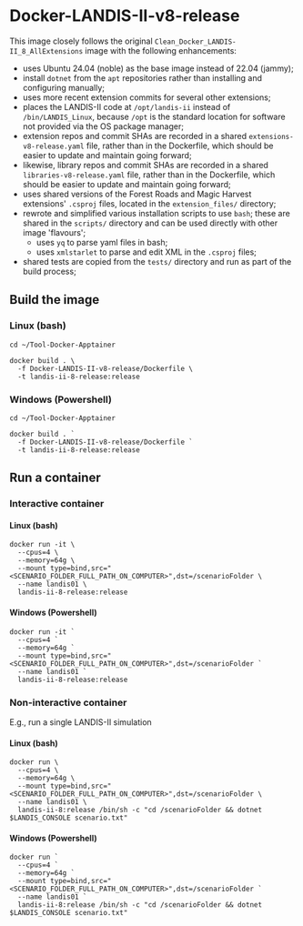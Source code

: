 # Docker-LANDIS-II-v8-release

This image closely follows the original `Clean_Docker_LANDIS-II_8_AllExtensions` image with the following enhancements:

- uses Ubuntu 24.04 (noble) as the base image instead of 22.04 (jammy);
- install `dotnet` from the `apt` repositories rather than installing and configuring manually;
- uses more recent extension commits for several other extensions;
- places the LANDIS-II code at `/opt/landis-ii` instead of `/bin/LANDIS_Linux`,
  because `/opt` is the standard location for software not provided via the OS package manager;
- extension repos and commit SHAs are recorded in a shared `extensions-v8-release.yaml` file,
  rather than in the Dockerfile, which should be easier to update and maintain going forward;
- likewise, library repos and commit SHAs are recorded in a shared `libraries-v8-release.yaml` file,
  rather than in the Dockerfile, which should be easier to update and maintain going forward;
- uses shared versions of the Forest Roads and Magic Harvest extensions' `.csproj` files,
  located in the `extension_files/` directory;
- rewrote and simplified various installation scripts to use `bash`;
  these are shared in the `scripts/` directory and can be used directly with other image 'flavours';
  - uses `yq` to parse yaml files in bash;
  - uses `xmlstarlet` to parse and edit XML in the `.csproj` files;
- shared tests are copied from the `tests/` directory and run as part of the build process;

## Build the image

### Linux (bash)

```shell
cd ~/Tool-Docker-Apptainer

docker build . \
  -f Docker-LANDIS-II-v8-release/Dockerfile \
  -t landis-ii-8-release:release
```

### Windows (Powershell)

```shell
cd ~/Tool-Docker-Apptainer

docker build . `
  -f Docker-LANDIS-II-v8-release/Dockerfile `
  -t landis-ii-8-release:release
```

## Run a container

### Interactive container

#### Linux (bash)

```shell
docker run -it \
  --cpus=4 \
  --memory=64g \
  --mount type=bind,src="<SCENARIO_FOLDER_FULL_PATH_ON_COMPUTER>",dst=/scenarioFolder \
  --name landis01 \
  landis-ii-8-release:release
```

#### Windows (Powershell)

```shell
docker run -it `
  --cpus=4 `
  --memory=64g `
  --mount type=bind,src="<SCENARIO_FOLDER_FULL_PATH_ON_COMPUTER>",dst=/scenarioFolder `
  --name landis01 `
  landis-ii-8-release:release
```

### Non-interactive container

E.g., run a single LANDIS-II simulation

#### Linux (bash)

```shell
docker run \
  --cpus=4 \
  --memory=64g \
  --mount type=bind,src="<SCENARIO_FOLDER_FULL_PATH_ON_COMPUTER>",dst=/scenarioFolder \
  --name landis01 \
  landis-ii-8:release /bin/sh -c "cd /scenarioFolder && dotnet $LANDIS_CONSOLE scenario.txt"
```

#### Windows (Powershell)

```shell
docker run `
  --cpus=4 `
  --memory=64g `
  --mount type=bind,src="<SCENARIO_FOLDER_FULL_PATH_ON_COMPUTER>",dst=/scenarioFolder `
  --name landis01 `
  landis-ii-8:release /bin/sh -c "cd /scenarioFolder && dotnet $LANDIS_CONSOLE scenario.txt"
```

